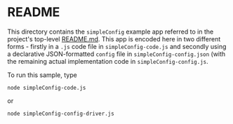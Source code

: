 # README

This directory contains the `simpleConfig` example app referred to in the project's top-level [README.md](../../README.md). This app
is encoded here in two different forms - firstly in a `.js` code file in `simpleConfig-code.js` and
secondly using a declarative JSON-formatted `config` file in `simpleConfig-config.json` (with the remaining
actual implementation code in `simpleConfig-config.js`.

To run this sample, type

    node simpleConfig-code.js

or

    node simpleConfig-config-driver.js
